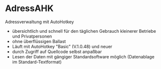 # AdressAHK
Adressverwaltung mit AutoHotkey
- übersichtlich und schnell für den täglichen Gebrauch kleinerer Betriebe und Privatpersonen 
- ohne überflüssigen Ballast
- Läuft mit AutoHotkey "Basic" (V.1.0.48) und neuer 
- durch Zugriff auf Quellcode selbst anpaßbar
- Lesen der Daten mit gängiger Standardsoftware möglich (Datenablage im Standard-Textformat)
